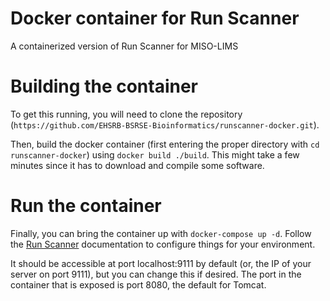 # Docker container for Run Scanner

A containerized version of Run Scanner for MISO-LIMS

# Building the container

To get this running, you will need to clone the repository (`https://github.com/EHSRB-BSRSE-Bioinformatics/runscanner-docker.git`).

Then, build the docker container (first entering the proper directory with `cd runscanner-docker`) using `docker build ./build`. This might take a few minutes since it has to download and compile some software.

# Run the container

Finally, you can bring the container up with `docker-compose up -d`. Follow the [Run Scanner](https://miso-lims.readthedocs.io/projects/runscanner/en/latest/installation/) documentation to configure things for your environment.

It should be accessible at port localhost:9111 by default (or, the IP of your server on port 9111), but you can change this if desired. The port in the container that is exposed is port 8080, the default for Tomcat.
